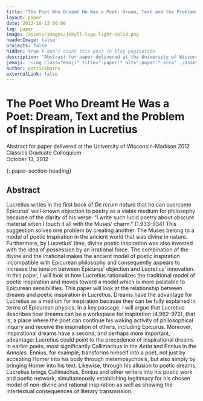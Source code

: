 ```yaml
---
title: "The Poet Who Dreamt He Was a Poet: Dream, Text and the Problem of Inspiration in Lucretius"
layout: paper
date: 2012-10-13 00:00
tag: paper
image: /assets/images/jekyll-logo-light-solid.png
headerImage: false
projects: false
hidden: true # don't count this post in blog pagination
description: "Abstract for paper delivered at the University of Wisconsin-Madison 2012 Classics Graduate Colloquium."
jemoji: '<img class="emoji" title=":paper:" alt=":paper:" src="../assets/images/paper-icon.png" height="20" width="20" align="absmiddle">'
author: patrickburns
externalLink: false
---
```


# The Poet Who Dreamt He Was a Poet: Dream, Text and the Problem of Inspiration in Lucretius
Abstract for paper delivered at the University of Wisconsin-Madison 2012 Classics Graduate Colloquium   
October 13, 2012  

{:.paper-section-heading}
## Abstract 
Lucretius writes in the first book of *De rerum natura* that he can overcome Epicurus’ well-known objection to poetry as a viable medium for philosophy because of the clarity of his verse: “I write such lucid poetry about obscure material when I touch it all with the Muses’ charm.” (1.933-934) This suggestion solves one problem by creating another. The Muses belong to a model of poetic inspiration in the ancient world that was divine in nature. Furthermore, by Lucretius’ time, divine poetic inspiration was also invested with the idea of possession by an irrational force. The combination of the divine and the irrational makes the ancient model of poetic inspiration incompatible with Epicurean philosophy and consequently appears to increase the tension between Epicurus’ objection and Lucretius’ innovation. In this paper, I will look at how Lucretius rationalizes the traditional model of poetic inspiration and moves toward a model which is more palatable to Epicurean sensibilities. This paper will look at the relationship between dreams and poetic inspiration in Lucretius. Dreams have the advantage for Lucretius as a medium for inspiration because they can be fully explained in terms of Epicurean physics. In a key passage, I will argue that Lucretius describes how dreams can be a workspace for inspiration (4.962-972), that is, a place where the poet can continue his waking activity of philosophical inquiry and receive the inspiration of others, including Epicurus. Moreover, inspirational dreams have a second, and perhaps more important, advantage: Lucretius could point to the precedence of inspirational dreams in earlier poets, most significantly Callimachus in the *Aetia* and Ennius in the *Annales*. Ennius, for example, transforms himself into a poet, not just by accepting Homer into his body through metempsychosis, but also simply by bringing Homer into his text. Likewise, through his allusion to poetic dreams, Lucretius brings Callimachus, Ennius and other writers into his poetic work and poetic network, simultaneously establishing legitimacy for his chosen model of non-divine and rational inspiration as well as showing the intertextual consequences of literary transmission.
